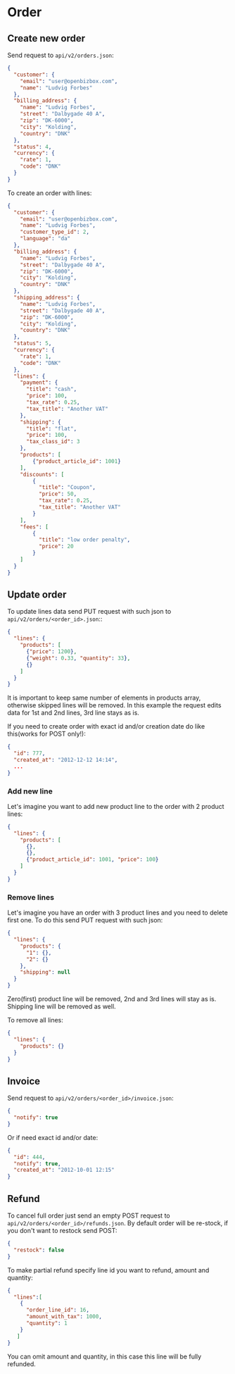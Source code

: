 # Order

## Create new order

Send request to `api/v2/orders.json`:

```json
{
  "customer": {
    "email": "user@openbizbox.com",
    "name": "Ludvig Forbes"
  },
  "billing_address": {
    "name": "Ludvig Forbes",
    "street": "Dalbygade 40 A",
    "zip": "DK-6000",
    "city": "Kolding",
    "country": "DNK"
  },
  "status": 4,
  "currency": {
    "rate": 1,
    "code": "DNK"
  }
}
```

To create an order with lines:

```json
{
  "customer": {
    "email": "user@openbizbox.com",
    "name": "Ludvig Forbes",
    "customer_type_id": 2,
    "language": "da"
  },
  "billing_address": {
    "name": "Ludvig Forbes",
    "street": "Dalbygade 40 A",
    "zip": "DK-6000",
    "city": "Kolding",
    "country": "DNK"
  },
  "shipping_address": {
    "name": "Ludvig Forbes",
    "street": "Dalbygade 40 A",
    "zip": "DK-6000",
    "city": "Kolding",
    "country": "DNK"
  },
  "status": 5,
  "currency": {
    "rate": 1,
    "code": "DNK"
  },
  "lines": {
    "payment": {
      "title": "cash",
      "price": 100,
      "tax_rate": 0.25,
      "tax_title": "Another VAT"
    },
    "shipping": {
      "title": "flat",
      "price": 100,
      "tax_class_id": 3
    },
    "products": [
        {"product_article_id": 1001}
    ],
    "discounts": [
        {
          "title": "Coupon",
          "price": 50,
          "tax_rate": 0.25,
          "tax_title": "Another VAT"
        }
    ],
    "fees": [
        {
          "title": "low order penalty",
          "price": 20
        }
    ]
  }
}
```

## Update order

To update lines data send  PUT request with such json to `api/v2/orders/<order_id>.json`::
```json
{
  "lines": {
    "products": [
      {"price": 1200},
      {"weight": 0.33, "quantity": 33},
      {}
    ]
  }
}
```
It is important to keep same number of elements in products array, otherwise skipped lines will be removed. In this example the request edits data for 1st and 2nd lines, 3rd line stays as is.

If you need to create order with exact id and/or creation date do like this(works for POST only!):
```json
{
  "id": 777,
  "created_at": "2012-12-12 14:14",
  ...
}
```

### Add new line
Let's imagine you want to add new product line to the order with 2 product lines:
```json
{
  "lines": {
    "products": [
      {},
      {},
      {"product_article_id": 1001, "price": 100}
    ]
  }
}
```

### Remove lines

Let's imagine you have an order with 3 product lines and you need to delete first one. To do this send PUT request with such json:
```json
{
  "lines": {
    "products": {
      "1": {},
      "2": {}
    },
    "shipping": null
  }
}
```
Zero(first) product line will be removed, 2nd and 3rd lines will stay as is. Shipping line will be removed as well.

To remove all lines:
```json
{
  "lines": {
    "products": {}
  }
}
```

## Invoice

Send request to `api/v2/orders/<order_id>/invoice.json`:
```json
{
  "notify": true
}
```

Or if need exact id and/or date:
```json
{
  "id": 444,
  "notify": true,
  "created_at": "2012-10-01 12:15"
}
```


## Refund

To cancel full order just send an empty POST request to `api/v2/orders/<order_id>/refunds.json`.
By default order will be re-stock, if you don't want to restock send POST:
```json
{
  "restock": false
}
```

To make partial refund specify line id you want to refund, amount and quantity:

```json
{
  "lines":[
    {
      "order_line_id": 16,
      "amount_with_tax": 1000,
      "quantity": 1
    }
   ]
}
```
You can omit amount and quantity, in this case this line will be fully refunded.